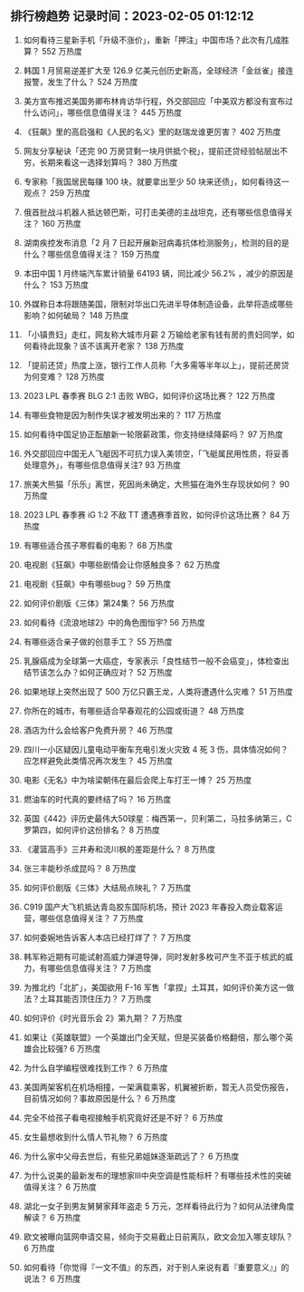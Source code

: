
## 排行榜趋势 记录时间：2023-02-05 01:12:12
  
  1. 如何看待三星新手机「升级不涨价」，重新「押注」中国市场？此次有几成胜算？ 552 万热度
    
  2. 韩国 1 月贸易逆差扩大至 126.9 亿美元创历史新高，全球经济「金丝雀」接连报警，发生了什么？ 524 万热度
    
  3. 美方宣布推迟美国务卿布林肯访华行程，外交部回应「中美双方都没有宣布过什么访问」，哪些信息值得关注？ 445 万热度
    
  4. 《狂飙》里的高启强和《人民的名义》里的赵瑞龙谁更厉害？ 402 万热度
    
  5. 网友分享秘诀「还完 90 万房贷剩一块月供抵个税」，提前还贷经验帖层出不穷，长期来看这一选择划算吗？ 380 万热度
    
  6. 专家称「我国居民每赚 100 块，就要拿出至少 50 块来还债」，如何看待这一观点？ 259 万热度
    
  7. 俄首批战斗机器人抵达顿巴斯，可打击美德的主战坦克，还有哪些信息值得关注？ 160 万热度
    
  8. 湖南疾控发布消息「2 月 7 日起开展新冠病毒抗体检测服务」，检测的目的是什么？哪些信息值得关注？ 159 万热度
    
  9. 本田中国 1 月终端汽车累计销量 64193 辆，同比减少 56.2% ，减少的原因是什么？ 153 万热度
    
  10. 外媒称日本将跟随美国，限制对华出口先进半导体制造设备，此举将造成哪些影响？如何破局？ 148 万热度
    
  11. 「小镇贵妇」走红，网友称大城市月薪 2 万输给老家有钱有房的贵妇同学，如何看待此现象？该不该离开老家？ 138 万热度
    
  12. 「提前还贷」热度上涨，银行工作人员称「大多需等半年以上」，提前还房贷为何变难？ 128 万热度
    
  13. 2023 LPL 春季赛 BLG 2:1 击败 WBG，如何评价这场比赛？ 122 万热度
    
  14. 有哪些食物是因为制作失误才被发明出来的？ 117 万热度
    
  15. 如何看待中国足协正酝酿新一轮限薪政策，你支持继续降薪吗？ 97 万热度
    
  16. 外交部回应中国无人飞艇因不可抗力误入美领空，「飞艇属民用性质，将妥善处理意外」，有哪些信息值得关注? 93 万热度
    
  17. 旅美大熊猫「乐乐」离世，死因尚未确定，大熊猫在海外生存现状如何？ 90 万热度
    
  18. 2023 LPL 春季赛 iG 1:2 不敌 TT 遭遇赛季首败，如何评价这场比赛？ 84 万热度
    
  19. 有哪些适合孩子寒假看的电影？ 68 万热度
    
  20. 电视剧《狂飙》中哪些剧情会让你感触良多？ 62 万热度
    
  21. 电视剧《狂飙》中有哪些bug？ 59 万热度
    
  22. 如何评价剧版《三体》第24集？ 56 万热度
    
  23. 如何看待《流浪地球2》中的角色图恒宇? 56 万热度
    
  24. 有哪些适合亲子做的创意手工？ 55 万热度
    
  25. 乳腺癌成为全球第一大癌症，专家表示「良性结节一般不会癌变」，体检查出结节该怎么办？如何正确应对？ 52 万热度
    
  26. 如果地球上突然出现了 500 万亿只霸王龙，人类将遭遇什么灾难？ 51 万热度
    
  27. 你所在的城市，有哪些适合早春观花的公园或街道？ 48 万热度
    
  28. 酒店为什么会给客户免费升房？ 46 万热度
    
  29. 四川一小区疑因儿童电动平衡车充电引发火灾致 4 死 3 伤，具体情况如何？应怎样避免此类情况再次发生？ 45 万热度
    
  30. 电影《无名》中为啥梁朝伟在最后会爬上车打王一博？ 25 万热度
    
  31. 燃油车的时代真的要终结了吗？ 16 万热度
    
  32. 英国《442》评历史最伟大50球星：梅西第一，贝利第二，马拉多纳第三，C罗第四，如何评价这份排名？ 8 万热度
    
  33. 《灌篮高手》三井寿和流川枫的差距是什么？ 8 万热度
    
  34. 张三丰能秒杀成昆吗？ 8 万热度
    
  35. 如何评价剧版《三体》大结局点映礼？ 7 万热度
    
  36. C919 国产大飞机抵达青岛胶东国际机场，预计 2023 年春投入商业载客运营，哪些信息值得关注？ 7 万热度
    
  37. 如何委婉地告诉客人本店已经打烊了？ 7 万热度
    
  38. 韩军称近期有可能试射高威力弹道导弹，同时发射多枚可产生不亚于核武的威力，有哪些信息值得关注？ 7 万热度
    
  39. 为推北约「北扩」，美国欲用 F-16 军售「拿捏」土耳其，如何评价美方这一做法？土耳其能否顶住压力？ 7 万热度
    
  40. 如何评价《时光音乐会 2》第九期？ 7 万热度
    
  41. 如果让《英雄联盟》一个英雄出门全天赋，但是买装备价格翻倍，那么哪个英雄会比较强? 6 万热度
    
  42. 为什么自学编程很难找到工作？ 6 万热度
    
  43. 美国两架客机在机场相撞，一架满载乘客，机翼被折断，暂无人员受伤报告，目前情况如何？事故原因是什么？ 6 万热度
    
  44. 完全不给孩子看电视接触手机究竟好还是不好？ 6 万热度
    
  45. 女生最想收到什么情人节礼物？ 6 万热度
    
  46. 为什么家中父母去世后，有些兄弟姐妹逐渐疏远了？ 6 万热度
    
  47. 为什么说美的最新发布的理想家Ⅲ中央空调是性能标杆？有哪些技术性的突破值得关注？ 6 万热度
    
  48. 湖北一女子到男友舅舅家拜年盗走 5 万元，怎样看待此行为？如何从法律角度解读？ 6 万热度
    
  49. 欧文被曝向篮网申请交易，倾向于交易截止日前离队，欧文会加入哪支球队？ 6 万热度
    
  50. 如何看待「你觉得『一文不值』的东西，对于别人来说有着『重要意义』」的说法？ 6 万热度
    